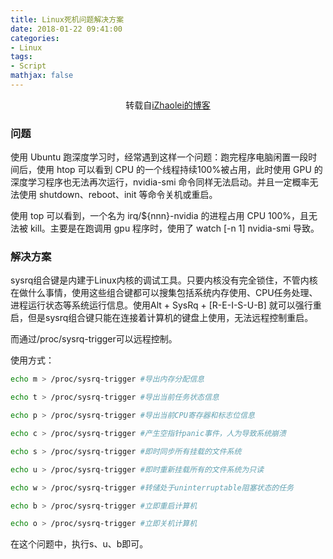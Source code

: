 ```yaml
---
title: Linux死机问题解决方案 
date: 2018-01-22 09:41:00
categories:
- Linux
tags:
- Script
mathjax: false
---
```


<center>转载自<a href="https://izhaolei.github.io/bug%E9%9B%86%E5%90%88/2018/01/21/linux-%E9%97%AE%E9%A2%98%E9%9B%86%E5%90%88/#">iZhaolei的博客</a></center>

<!-- more -->

### 问题

使用 Ubuntu 跑深度学习时，经常遇到这样一个问题：跑完程序电脑闲置一段时间后，使用 htop 可以看到 CPU 的一个线程持续100%被占用，此时使用 GPU 的深度学习程序也无法再次运行，nvidia-smi 命令同样无法启动。并且一定概率无法使用 shutdown、reboot、init 等命令关机或重启。

使用 top 可以看到，一个名为 irq/${nnn}-nvidia 的进程占用 CPU 100%，且无法被 kill。主要是在跑调用 gpu 程序时，使用了 watch [-n 1] nvidia-smi 导致。

### 解决方案

sysrq组合键是内建于Linux内核的调试工具。只要内核没有完全锁住，不管内核在做什么事情，使用这些组合键都可以搜集包括系统内存使用、CPU任务处理、进程运行状态等系统运行信息。使用Alt + SysRq + [R-E-I-S-U-B] 就可以强行重启，但是sysrq组合键只能在连接着计算机的键盘上使用，无法远程控制重启。

而通过/proc/sysrq-trigger可以远程控制。

使用方式：

```bash
echo m > /proc/sysrq-trigger #导出内存分配信息

echo t > /proc/sysrq-trigger #导出当前任务状态信息

echo p > /proc/sysrq-trigger #导出当前CPU寄存器和标志位信息

echo c > /proc/sysrq-trigger #产生空指针panic事件，人为导致系统崩溃

echo s > /proc/sysrq-trigger #即时同步所有挂载的文件系统

echo u > /proc/sysrq-trigger #即时重新挂载所有的文件系统为只读

echo w > /proc/sysrq-trigger #转储处于uninterruptable阻塞状态的任务

echo b > /proc/sysrq-trigger #立即重启计算机

echo o > /proc/sysrq-trigger #立即关机计算机
```

在这个问题中，执行s、u、b即可。
